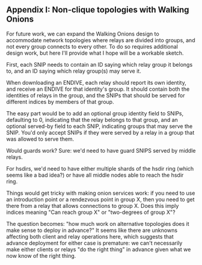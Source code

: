 
<!-- Section A.9 --> <a id='SA.9'></a>
## Appendix I: Non-clique topologies with Walking Onions

For future work, we can expand the Walking Onions design to
accommodate network topologies where relays are divided into groups,
and not every group connects to every other.  To do so requires
additional design work, but here I'll provide what I hope will be a
workable sketch.

First, each SNIP needs to contain an ID saying which relay group it
belongs to, and an ID saying which relay group(s) may serve it.

When downloading an ENDIVE, each relay should report its own
identity, and receive an ENDIVE for that identity's group.  It
should contain both the identities of relays in the group, and the
SNIPs that should be served for different indices by members of that
group.

The easy part would be to add an optional group identity field to
SNIPs, defaulting to 0, indicating that the relay belongs to that
group, and an optional served-by field to each SNIP, indicating
groups that may serve the SNIP.  You'd only accept SNIPs if they
were served by a relay in a group that was allowed to serve them.

Would guards work?  Sure: we'd need to have guard SNIPS served by
middle relays.

For hsdirs, we'd need to have either multiple shards of the hsdir
ring (which seems like a bad idea?) or have all middle nodes able to
reach the hsdir ring.

Things would get tricky with making onion services work: if you need
to use an introduction point or a rendezvous point in group X, then
you need to get there from a relay that allows connections to group
X.  Does this imply indices meaning "Can reach group X" or
"two-degrees of group X"?

The question becomes: "how much work on alternative topologies does
it make sense to deploy in advance?"  It seems like there are
unknowns affecting both client and relay operations here, which
suggests that advance deployment for either case is premature: we
can't necessarily make either clients or relays "do the right thing"
in advance given what we now know of the right thing.
